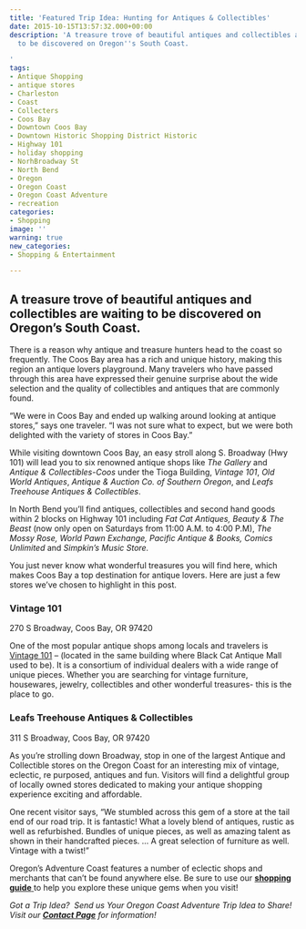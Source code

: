```yaml
---
title: 'Featured Trip Idea: Hunting for Antiques & Collectibles'
date: 2015-10-15T13:57:32.000+00:00
description: 'A treasure trove of beautiful antiques and collectibles are waiting
  to be discovered on Oregon''s South Coast.

'
tags:
- Antique Shopping
- antique stores
- Charleston
- Coast
- Collecters
- Coos Bay
- Downtown Coos Bay
- Downtown Historic Shopping District Historic
- Highway 101
- holiday shopping
- NorhBroadway St
- North Bend
- Oregon
- Oregon Coast
- Oregon Coast Adventure
- recreation
categories:
- Shopping
image: ''
warning: true
new_categories:
- Shopping & Entertainment

---
```

## A treasure trove of beautiful antiques and collectibles are waiting to be discovered on Oregon’s South Coast.

There is a reason why antique and treasure hunters head to the coast so frequently. The Coos Bay area has a rich and unique history, making this region an antique lovers playground. Many travelers who have passed through this area have expressed their genuine surprise about the wide selection and the quality of collectibles and antiques that are commonly found.

“We were in Coos Bay and ended up walking around looking at antique stores,” says one traveler. “I was not sure what to expect, but we were both delighted with the variety of stores in Coos Bay.”

While visiting downtown Coos Bay, an easy stroll along S. Broadway (Hwy 101) will lead you to six renowned antique shops like _The Gallery_ and _Antique & Collectibles-Coos_ under the Tioga Building, _Vintage 101_, _Old World Antiques_, _Antique & Auction Co. of Southern Oregon_, and _Leafs Treehouse Antiques & Collectibles_.

In North Bend you’ll find antiques, collectibles and second hand goods within 2 blocks on Highway 101 including _Fat Cat Antiques,_ _Beauty & The Beast_ (now only open on Saturdays from 11:00 A.M. to 4:00 P.M), _The Mossy Rose, World Pawn Exchange, Pacific Antique_ _& Books, Comics Unlimited_ and _Simpkin’s Music Store._

You just never know what wonderful treasures you will find here, which makes Coos Bay a top destination for antique lovers. Here are just a few stores we’ve chosen to highlight in this post.

### Vintage 101

270 S Broadway, Coos Bay, OR 97420

One of the most popular antique shops among locals and travelers is <a href="https://www.facebook.com/atVintage101" target="_blank" rel="noopener noreferrer">Vintage 101</a> – (located in the same building where Black Cat Antique Mall used to be). It is a consortium of individual dealers with a wide range of unique pieces. Whether you are searching for vintage furniture, housewares, jewelry, collectibles and other wonderful treasures- this is the place to go.

### Leafs Treehouse Antiques & Collectibles

311 S Broadway, Coos Bay, OR 97420

As you’re strolling down Broadway, stop in one of the largest Antique and Collectible stores on the Oregon Coast for an interesting mix of vintage, eclectic, re purposed, antiques and fun. Visitors will find a delightful group of locally owned stores dedicated to making your antique shopping experience exciting and affordable.

One recent visitor says, “We stumbled across this gem of a store at the tail end of our road trip. It is fantastic! What a lovely blend of antiques, rustic as well as refurbished. Bundles of unique pieces, as well as amazing talent as shown in their handcrafted pieces. … A great selection of furniture as well. Vintage with a twist!” 

Oregon’s Adventure Coast features a number of eclectic shops and merchants that can’t be found anywhere else. Be sure to use our <a href="/activities/category/shopping/" target="_blank" rel="noopener noreferrer"><strong>shopping guide</strong> </a>to help you explore these unique gems when you visit!

_Got a Trip Idea?  Send us Your Oregon Coast Adventure Trip Idea to Share!_  _Visit our_ [**_Contact Page_**](/contact/) _for information!_